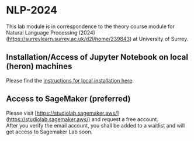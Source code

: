# NLP-2024
This lab module is in correspondence to the theory course module for Natural Language Processing (2024)
(https://surreylearn.surrey.ac.uk/d2l/home/239843) at University of Surrey.

## Installation/Access of Jupyter Notebook on local (heron) machines
Please find the [instructions for local installation here](https://github.com/surrey-nlp/NLP-2023/blob/main/NLP-Jupyter_Notebooks_Installation.pdf).

## Access to SageMaker (preferred)

Please visit [https://studiolab.sagemaker.aws/](https://studiolab.sagemaker.aws/) and request a free account. <br/>
After you verify the email account, you shall be added to a waitlist and will get access to Sagemaker Lab soon.

